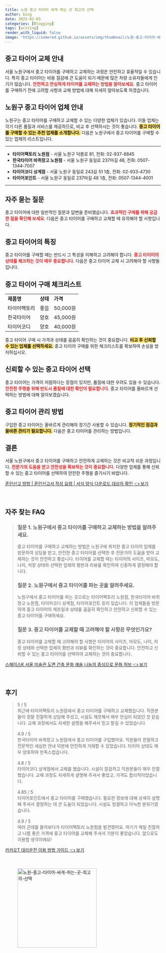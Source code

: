 ```yaml
---
title: 노원 중고 타이어 싸게 파는 곳 최고의 선택
author: bing
date: 2025-02-03
categories: [Blogging]
tags: [writing]
render_with_liquid: false
image: 'https://somered.github.io/assets/img/thumbnail/노원-중고-타이어-싸게-파는-곳-최고의-선택.webp'
---
```



<h2 id='중고 타이어 교체 안내'>중고 타이어 교체 안내</h2>

<p>서울 노원구에서 중고 타이어를 구매하고 교체하는 과정은 안전하고 효율적일 수 있습니다. 특히 중고 타이어는 비용 절감에 큰 도움이 되기 때문에 많은 차량 소유자들에게 인기가 많습니다. <b><span style="color: #ee2323;">안전하고 안심하게 타이어를 교체하는 방법을 알아보세요.</span></b> 중고 타이어를 구매하기 전에 고려할 사항과 교체 방법에 대해 자세히 알아보도록 하겠습니다.</p>

<h2 id='노원구 중고 타이어 업체 안내'>노원구 중고 타이어 업체 안내</h2>

<p>노원구는 중고 타이어를 구매하고 교체할 수 있는 다양한 업체가 있습니다. 이들 업체는 각기 다른 품질과 서비스를 제공하므로, 비교 후 선택하시는 것이 좋습니다. <b><span style="background-color: #ffe066;">중고 타이어를 구매할 수 있는 추천 업체를 소개합니다.</span></b> 다음은 노원구에서 중고 타이어를 구매할 수 있는 업체의 리스트입니다.</p>

<hr />

<ul>
    <li><b>타이어팩토리 노원점</b> - 서울 노원구 덕릉로 81, 전화: 02-937-8845</li>
    <li><b>한국타이어 바퀴창고 노원점</b> - 서울 노원구 동일로 237마길 48, 전화: 0507-1344-7007</li>
    <li><b>타이어코디 상계점</b> - 서울 노원구 동일로 243길 51 1층, 전화: 02-933-4730</li>
    <li><b>타이어포인트</b> - 서울 노원구 동일로 237마길 48 1층, 전화: 0507-1344-4001</li>
</ul>

<hr />

<h2 id='자주 묻는 질문'>자주 묻는 질문</h2>

<p>중고 타이어에 대한 일반적인 질문과 답변을 준비했습니다. <b><span style="color: #ee2323;">효과적인 구매를 위해 궁금한 점을 확인해 보세요.</span></b> 다음은 중고 타이어를 구매하고 교체할 때 유의해야 할 사항입니다.</p>

<h2 id='중고 타이어의 특징'>중고 타이어의 특징</h2>

<p>중고 타이어를 구매할 때는 반드시 그 특성을 이해하고 고려해야 합니다. <b><span style="color: #ee2323;">중고 타이어의 상태를 체크하는 것이 매우 중요합니다.</span></b> 다음은 중고 타이어 교체 시 고려해야 할 사항들입니다.</p>

<h2 id='중고 타이어 구매 체크리스트'>중고 타이어 구매 체크리스트</h2>

<table>
    <tr>
        <td><b>제품명</b></td>
        <td><b>상태</b></td>
        <td><b>가격</b></td>
    </tr>
    <tr>
        <td>타이어팩토리</td>
        <td>좋음</td>
        <td>50,000원</td>
    </tr>
    <tr>
        <td>한국타이어</td>
        <td>양호</td>
        <td>45,000원</td>
    </tr>
    <tr>
        <td>타이어코디</td>
        <td>양호</td>
        <td>40,000원</td>
    </tr>
</table>

<p>중고 타이어 구매 시 가격과 상태를 꼼꼼히 확인하는 것이 중요합니다. <b><span style="background-color: #ffe066;">비교 후 신뢰할 수 있는 업체를 선택하세요.</span></b> 중고 타이어 구매를 위한 체크리스트를 확보하여 손실을 방지하십시오.</p>

<h2 id='신뢰할 수 있는 중고 타이어 선택'>신뢰할 수 있는 중고 타이어 선택</h2>

<p>중고 타이어는 가격이 저렴하다는 장점이 있지만, 품질에 대한 우려도 있을 수 있습니다. <b><span style="color: #ee2323;">안전한 주행을 위해 반드시 품질에 대한 확인이 필요합니다.</span></b> 중고 타이어를 올바르게 선택하는 방법에 대해 알아보겠습니다.</p>

<h2 id='중고 타이어 관리 방법'>중고 타이어 관리 방법</h2>

<p>구입한 중고 타이어는 올바르게 관리해야 장기간 사용할 수 있습니다. <b><span style="background-color: #ffe066;">정기적인 점검과 올바른 관리가 필요합니다.</span></b> 다음은 중고 타이어를 관리하는 방법입니다.</p>

<h2 id='결론'>결론</h2>

<p>서울 노원구에서 중고 타이어를 구매하고 안전하게 교체하는 것은 비교적 쉬운 과정입니다. <b><span style="color: #ee2323;">전문가의 도움을 받고 안전성을 확보하는 것이 중요합니다.</span></b> 다양한 업체를 통해 신뢰할 수 있는 중고 타이어를 선택하여 안전한 주행을 즐기시기 바랍니다.</p>


<p><a class="click-button" title="혼인신고 방법 | 혼인신고서 작성 요령 | 서식 양식 다운로드 대상자 확인" href="https://somered.github.io/posts/%ED%98%BC%EC%9D%B8%EC%8B%A0%EA%B3%A0-%EB%B0%A9%EB%B2%95-%ED%98%BC%EC%9D%B8%EC%8B%A0%EA%B3%A0%EC%84%9C-%EC%9E%91%EC%84%B1-%EC%9A%94%EB%A0%B9-%EC%84%9C%EC%8B%9D-%EC%96%91%EC%8B%9D-%EB%8B%A4%EC%9A%B4%EB%A1%9C%EB%93%9C-%EB%8C%80%EC%83%81%EC%9E%90-%ED%99%95%EC%9D%B8/" rel="dofollow">혼인신고 방법 | 혼인신고서 작성 요령 | 서식 양식 다운로드 대상자 확인 👈 보기</a></p><br>
<h2 id='자주_찾는_FAQ'>자주 찾는 FAQ</h2>
<div itemscope="" itemtype="https://schema.org/FAQPage">
<blockquote>
<div itemscope="" itemprop="mainEntity" itemtype="https://schema.org/Question">
<h3 itemprop="name">질문 1. 노원구에서 중고 타이어를 구매하고 교체하는 방법을 알려주세요.</h3>
<div itemscope="" itemprop="acceptedAnswer" itemtype="https://schema.org/Answer">
<span itemprop="text">
<p>중고 타이어를 구매하고 교체하는 방법은 노원구에 위치한 중고 타이어 업체를 방문하여 상담을 받고, 안전한 중고 타이어를 선택한 후 전문가의 도움을 받아 교체하는 것이 안전하고 좋습니다. 타이어를 교체할 때는 타이어의 사이즈, 마모도, 나이, 저장 상태와 선택한 업체의 평판과 리뷰를 확인하여 신중하게 결정해야 합니다.</p>
</span>
</div>
</div>
<div itemscope="" itemprop="mainEntity" itemtype="https://schema.org/Question">
<h3 itemprop="name">질문 2. 노원구에서 중고 타이어를 파는 곳을 알려주세요.</h3>
<div itemscope="" itemprop="acceptedAnswer" itemtype="https://schema.org/Answer">
<span itemprop="text">
<p>노원구에서 중고 타이어를 파는 곳으로는 타이어팩토리 노원점, 한국타이어 바퀴창고 노원점, 타이어코디 상계점, 타이어포인트 등이 있습니다. 이 업체들을 방문하여 중고 타이어의 제조일과 상태를 꼼꼼히 확인하고 안전하고 신뢰할 수 있는 중고 타이어를 구매하세요.</p>
</span>
</div>
</div>
<div itemscope="" itemprop="mainEntity" itemtype="https://schema.org/Question">
<h3 itemprop="name">질문 3. 중고 타이어를 교체할 때 고려해야 할 사항은 무엇인가요?</h3>
<div itemscope="" itemprop="acceptedAnswer" itemtype="https://schema.org/Answer">
<span itemprop="text">
<p>중고 타이어를 교체할 때 고려해야 할 사항은 타이어의 사이즈, 마모도, 나이, 저장 상태와 선택한 업체의 평판과 리뷰를 확인하는 것이 중요합니다. 안전하고 신뢰할 수 있는 중고 타이어를 선택하여 교체하는 것이 중요합니다.</p>
</span>
</div>
</div>
</blockquote>
</div>
<p><a class="click-button" title="스페이스K 서울 미술관 도면 건축 문화 예술 나눔의 중심으로 문화 허브" href="https://somered.github.io/posts/%EC%8A%A4%ED%8E%98%EC%9D%B4%EC%8A%A4K-%EC%84%9C%EC%9A%B8-%EB%AF%B8%EC%88%A0%EA%B4%80-%EB%8F%84%EB%A9%B4-%EA%B1%B4%EC%B6%95-%EB%AC%B8%ED%99%94-%EC%98%88%EC%88%A0-%EB%82%98%EB%88%94%EC%9D%98-%EC%A4%91%EC%8B%AC%EC%9C%BC%EB%A1%9C-%EB%AC%B8%ED%99%94-%ED%97%88%EB%B8%8C/" rel="dofollow">스페이스K 서울 미술관 도면 건축 문화 예술 나눔의 중심으로 문화 허브 👈 보기</a></p><br>
<h2 id='후기'>후기</h2>
<div itemscope itemtype="https://schema.org/Product">
  <blockquote>
  <div itemprop="review" itemscope itemtype="https://schema.org/Review">
      <div itemprop="reviewRating" itemscope itemtype="https://schema.org/Rating"> <span itemprop="ratingValue">5</span> / <span itemprop="bestRating">5</span> </div>
      <span itemprop="reviewBody">최근에 타이어팩토리 노원점에서 중고 타이어를 구매하고 교체했습니다. 직원분들이 정말 친절하게 상담해 주셨고, 시설도 깨끗해서 매우 안심이 되었던 것 같습니다. 교체 과정에서도 자세한 설명을 해주셔서 믿고 맡길 수 있었습니다.</span>
  </div>
  <br>
  <div itemprop="review" itemscope itemtype="https://schema.org/Review">
      <div itemprop="reviewRating" itemscope itemtype="https://schema.org/Rating"> <span itemprop="ratingValue">4.9</span> / <span itemprop="bestRating">5</span> </div>
      <span itemprop="reviewBody">한국타이어 바퀴창고 노원점에서 중고 타이어를 구입했어요. 직원들이 친절하고 전문적인 세심한 안내 덕분에 안전하게 거래할 수 있었습니다. 타이어 상태도 매우 양호하여 만족스럽습니다.</span>
  </div>
  <br>
  <div itemprop="review" itemscope itemtype="https://schema.org/Review">
      <div itemprop="reviewRating" itemscope itemtype="https://schema.org/Rating"> <span itemprop="ratingValue">4.8</span> / <span itemprop="bestRating">5</span> </div>
      <span itemprop="reviewBody">타이어코디 상계점에서 교체를 했습니다. 시설이 깔끔하고 직원분들이 매우 친절했습니다. 교체 과정도 자세하게 설명해 주셔서 좋았고, 가격도 합리적이었습니다.</span>
  </div>
  <br>
  <div itemprop="review" itemscope itemtype="https://schema.org/Review">
      <div itemprop="reviewRating" itemscope itemtype="https://schema.org/Rating"> <span itemprop="ratingValue">4.85</span> / <span itemprop="bestRating">5</span> </div>
      <span itemprop="reviewBody">타이어포인트에서 중고 타이어를 구매했습니다. 필요한 정보에 대해 상세히 설명해 주셔서 결정하는 데 큰 도움이 되었습니다. 시설도 청결하고 아늑한 분위기였습니다.</span>
  </div>
  <br>
  <div itemprop="review" itemscope itemtype="https://schema.org/Review">
      <div itemprop="reviewRating" itemscope itemtype="https://schema.org/Rating"> <span itemprop="ratingValue">4.9</span> / <span itemprop="bestRating">5</span> </div>
      <span itemprop="reviewBody">여러 군데를 돌아보다가 타이어팩토리 노원점을 발견했어요. 여기가 제일 친절하고 나름 좋은 가격에 중고 타이어를 교체해 주셔서 기분이 좋았습니다. 앞으로도 이용할 생각이에요!</span>
  </div>
  </blockquote>
</div>
<p><a class="click-button" title="카카오T 대리운전 이용 방법 가이드" href="https://somered.github.io/posts/%EC%B9%B4%EC%B9%B4%EC%98%A4T-%EB%8C%80%EB%A6%AC%EC%9A%B4%EC%A0%84-%EC%9D%B4%EC%9A%A9-%EB%B0%A9%EB%B2%95-%EA%B0%80%EC%9D%B4%EB%93%9C/" rel="dofollow">카카오T 대리운전 이용 방법 가이드 👈 보기</a></p><br>
<figure class="image"><img src="https://somered.github.io/assets/img/thumbnail/노원-중고-타이어-싸게-파는-곳-최고의-선택.webp" alt="노원-중고-타이어-싸게-파는-곳-최고의-선택" width="256" height="256"></figure>